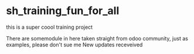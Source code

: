 # sh_training_fun_for_all
this is a super coool training project 

There are somemodule in here taken straight from odoo community, just as examples, please don't sue me
New updates receveived
